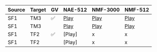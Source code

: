 Source | Target | GV | NAE-512 | NMF-3000 | NMF-512
-------|--------|----|---------|----------|--------
SF1    |  TM3   | :white_check_mark: | [Play](https://drive.google.com/open?id=0BzyK5ipmUdOnbjZVZENXdnBSQ1E) | [Play](https://drive.google.com/open?id=0BzyK5ipmUdOnNU1Ub1l1dl9fNzA) | [Play](https://drive.google.com/open?id=0BzyK5ipmUdOnVkVBYzFmcE5qNUE)
SF1    |  TM3   |    | [Play](https://drive.google.com/open?id=0BzyK5ipmUdOnQlJiX0ZlcTlpNk0)  | [Play](https://drive.google.com/open?id=0BzyK5ipmUdOnLTV2UnNKdEpwbFk)        | [Play](https://drive.google.com/open?id=0BzyK5ipmUdOnMW8tcEtIR29EWXc)
SF1    |  TF2   | :white_check_mark: | [Play]  | x        | x
SF1    |  TF2   |    | [Play]  | x        | x
